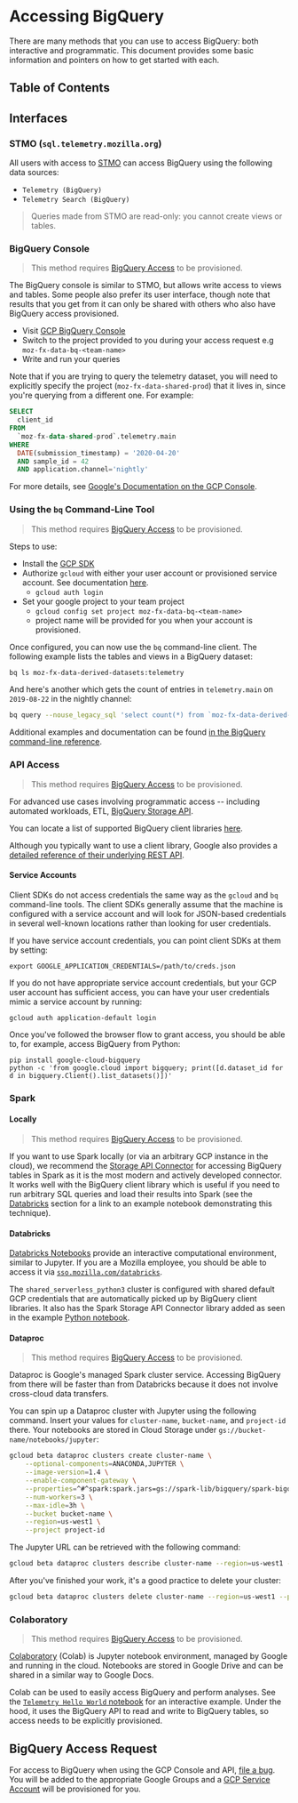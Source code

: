 # Accessing BigQuery

There are many methods that you can use to access BigQuery: both interactive and programmatic. This document provides some basic information and pointers on how to get started with each.

## Table of Contents

<!-- toc -->

## Interfaces

### STMO (`sql.telemetry.mozilla.org`)

All users with access to [STMO](../../tools/stmo.md) can access BigQuery using the following data sources:

- `Telemetry (BigQuery)`
- `Telemetry Search (BigQuery)`

> Queries made from STMO are read-only: you cannot create views or tables.

### BigQuery Console

> This method requires [BigQuery Access](#BigQuery-Access-Request) to be provisioned.

The BigQuery console is similar to STMO, but allows write access to views and tables. Some
people also prefer its user interface, though note that results that you get from it can
only be shared with others who also have BigQuery access provisioned.

- Visit [GCP BigQuery Console](https://console.cloud.google.com/bigquery)
- Switch to the project provided to you during your access request e.g `moz-fx-data-bq-<team-name>`
- Write and run your queries

Note that if you are trying to query the telemetry dataset, you will need to explicitly specify
the project (`moz-fx-data-shared-prod`) that it lives in, since you're querying from a different one. For example:

```sql
SELECT
  client_id
FROM
  `moz-fx-data-shared-prod`.telemetry.main
WHERE
  DATE(submission_timestamp) = '2020-04-20'
  AND sample_id = 42
  AND application.channel='nightly'
```

For more details, see [Google's Documentation on the GCP Console](https://cloud.google.com/bigquery/docs/bigquery-web-ui).

### Using the `bq` Command-Line Tool

> This method requires [BigQuery Access](#BigQuery-Access-Request) to be provisioned.

Steps to use:

- Install the [GCP SDK](https://cloud.google.com/sdk/)
- Authorize `gcloud` with either your user account or provisioned service account. See documentation [here](https://cloud.google.com/sdk/docs/authorizing).
  - `gcloud auth login`
- Set your google project to your team project
  - `gcloud config set project moz-fx-data-bq-<team-name>`
  - project name will be provided for you when your account is provisioned.

Once configured, you can now use the `bq` command-line client. The following example
lists the tables and views in a BigQuery dataset:

```bash
bq ls moz-fx-data-derived-datasets:telemetry
```

And here's another which gets the count of entries in `telemetry.main` on `2019-08-22` in the nightly channel:

```bash
bq query --nouse_legacy_sql 'select count(*) from `moz-fx-data-derived-datasets.telemetry.main` where submission_date = "2019-08-22" and normalized_channel="nightly"'
```

Additional examples and documentation can be found [in the BigQuery command-line reference](https://cloud.google.com/bigquery/docs/bq-command-line-tool).

### API Access

> This method requires [BigQuery Access](#BigQuery-Access-Request) to be provisioned.

For advanced use cases involving programmatic access -- including automated workloads, ETL, [BigQuery Storage API](https://cloud.google.com/bigquery/docs/reference/storage/).

You can locate a list of supported BigQuery client libraries [here](https://cloud.google.com/bigquery/docs/reference/libraries).

Although you typically want to use a client library, Google also provides a [detailed reference of their underlying REST API](https://cloud.google.com/bigquery/docs/reference/rest/).

#### Service Accounts

Client SDKs do not access credentials the same way as the `gcloud` and `bq`
command-line tools. The client SDKs generally assume that the machine is configured with
a service account and will look for JSON-based credentials in several well-known locations
rather than looking for user credentials.

If you have service account credentials, you can point client SDKs at them
by setting:

```
export GOOGLE_APPLICATION_CREDENTIALS=/path/to/creds.json
```

If you do not have appropriate service account credentials, but your GCP user
account has sufficient access, you can have your user credentials mimic a
service account by running:

```
gcloud auth application-default login
```

Once you've followed the browser flow to grant access, you should be able to,
for example, access BigQuery from Python:

```
pip install google-cloud-bigquery
python -c 'from google.cloud import bigquery; print([d.dataset_id for d in bigquery.Client().list_datasets()])'
```

### Spark

#### Locally

> This method requires [BigQuery Access](#BigQuery-Access-Request) to be provisioned.

If you want to use Spark locally (or via an arbitrary GCP instance in the cloud), we recommend the [Storage API Connector](https://github.com/GoogleCloudPlatform/spark-bigquery-connector) for accessing BigQuery tables in Spark as it is the most modern and actively developed connector. It works well with the BigQuery client library which is useful if you need to run arbitrary SQL queries and load their results into Spark (see the [Databricks](#databricks) section for a link to an example notebook demonstrating this technique).

#### Databricks

[Databricks Notebooks](https://docs.databricks.com/notebooks/index.html) provide an interactive
computational environment, similar to Jupyter. If you are a Mozilla employee, you should be able to access it via [`sso.mozilla.com/databricks`](https://sso.mozilla.com/databricks).

The `shared_serverless_python3` cluster is configured with shared default GCP credentials that are automatically picked up by BigQuery client libraries. It also has the Spark Storage API Connector library added as seen in the example [Python notebook](https://dbc-caf9527b-e073.cloud.databricks.com/#notebook/141939).

#### Dataproc

> This method requires [BigQuery Access](#BigQuery-Access-Request) to be provisioned.

Dataproc is Google's managed Spark cluster service. Accessing BigQuery from there will be faster than from Databricks because it does not involve cross-cloud data transfers.

You can spin up a Dataproc cluster with Jupyter using the following command. Insert your values for `cluster-name`, `bucket-name`, and `project-id` there. Your notebooks are stored in Cloud Storage under `gs://bucket-name/notebooks/jupyter`:

```bash
gcloud beta dataproc clusters create cluster-name \
    --optional-components=ANACONDA,JUPYTER \
    --image-version=1.4 \
    --enable-component-gateway \
    --properties=^#^spark:spark.jars=gs://spark-lib/bigquery/spark-bigquery-latest.jar \
    --num-workers=3 \
    --max-idle=3h \
    --bucket bucket-name \
    --region=us-west1 \
    --project project-id
```

The Jupyter URL can be retrieved with the following command:

```bash
gcloud beta dataproc clusters describe cluster-name --region=us-west1 --project project-id | grep Jupyter
```

After you've finished your work, it's a good practice to delete your cluster:

```bash
gcloud beta dataproc clusters delete cluster-name --region=us-west1 --project project-id --quiet
```

### Colaboratory

> This method requires [BigQuery Access](#BigQuery-Access-Request) to be provisioned.

[Colaboratory](https://colab.research.google.com) (Colab) is Jupyter notebook environment, managed by Google and running in the cloud. Notebooks are stored in Google Drive and can be shared in a similar way to Google Docs.

Colab can be used to easily access BigQuery and perform analyses. See the [`Telemetry Hello World` notebook](https://colab.research.google.com/drive/1uXmrPnqzDATiCVH2RNJKD8obIZuofFHx) for an interactive example. Under the hood, it uses the BigQuery API to read and write to BigQuery tables, so access needs to be explicitly provisioned.

## BigQuery Access Request

For access to BigQuery when using the GCP Console and API, [file a bug](https://bugzilla.mozilla.org/enter_bug.cgi?assigned_to=jthomas%40mozilla.com&bug_file_loc=https%3A%2F%2Fmana.mozilla.org%2Fwiki%2Fx%2FiIPeB&bug_ignored=0&bug_severity=normal&bug_status=NEW&bug_type=task&cf_fx_iteration=---&cf_fx_points=---&comment=Please%20grant%20me%20access%20to%20the%20BigQuery%20GCP%20console%20and%20API%20Access.%20I%20work%20on%20%3Cteam%3E.%0D%0A%0D%0AMy%20mozilla.com%20ldap%20login%20is%20%3Cyour%20ldap%20login%3E%40mozilla.com.&component=Operations&contenttypemethod=list&contenttypeselection=text%2Fplain&defined_groups=1&flag_type-4=X&flag_type-607=X&flag_type-800=X&flag_type-803=X&flag_type-936=X&form_name=enter_bug&maketemplate=Remember%20values%20as%20bookmarkable%20template&op_sys=Unspecified&priority=--&product=Data%20Platform%20and%20Tools&qa_contact=jthomas%40mozilla.com&rep_platform=Unspecified&short_desc=BigQuery%20GCP%20Console%20and%20API%20Access%20for%20%3Cyour%20ldap%20login%3E%40mozilla.com&target_milestone=---&version=unspecified). You will be added to the appropriate Google Groups and a [GCP Service Account](https://cloud.google.com/iam/docs/service-accounts) will be provisioned for you.
